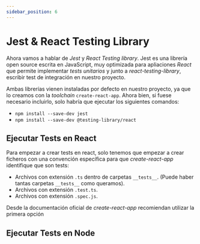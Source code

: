 ```yaml
---
sidebar_position: 6
---
```


# Jest & React Testing Library

Ahora vamos a hablar de *Jest* y *React Testing library*. Jest es una librería open source escrita en JavaScript, muy optimizada para apliaciones *React* que permite implementar *tests unitarios* y junto a *react-testing-library*, escribir test de integración en nuestro proyecto.

Ambas librerías vienen instaladas por defecto en nuestro proyecto, ya que lo creamos con la *toolchain* `create-react-app`. Ahora bien, si fuese necesario incluirlo, solo habría que ejecutar los siguientes comandos:

* `npm install --save-dev jest`
* `npm install --save-dev @testing-library/react`

## Ejecutar Tests en React

Para empezar a crear tests en react, solo tenemos que empezar a crear ficheros con una convención específica para que *create-react-app* identifique que son tests:

* Archivos con extensión `.ts` dentro de carpetas `__tests__`. (Puede haber tantas carpetas `__tests__` como queramos).
* Archivos con extensión `.test.ts`.
* Archivos con extensión `.spec.js`.

Desde la documentación oficial de *create-react-app* recomiendan utilizar la primera opción

## Ejecutar Tests en Node